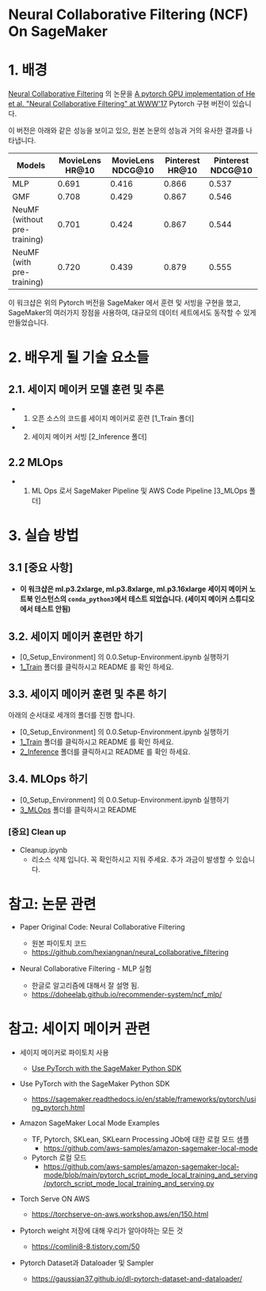 # Neural Collaborative Filtering (NCF) On SageMaker

# 1. 배경
[Neural Collaborative Filtering](https://arxiv.org/abs/1708.05031) 의 논문을
[A pytorch GPU implementation of He et al. "Neural Collaborative Filtering" at WWW'17](https://github.com/guoyang9/NCF) Pytorch 구현 버전이 있습니다.

이 버전은 아래와 같은 성능을 보이고 있으, 원본 논문의 성능과 거의 유사한 결과를 나타냅니다.

 
Models | MovieLens HR@10 | MovieLens NDCG@10 | Pinterest HR@10 | Pinterest NDCG@10
------ | --------------- | ----------------- | --------------- | -----------------
MLP    | 0.691 | 0.416 | 0.866 | 0.537
GMF    | 0.708 | 0.429 | 0.867 | 0.546
NeuMF (without pre-training) | 0.701 | 0.424 | 0.867 | 0.544
NeuMF (with pre-training)	 | 0.720 | 0.439 | 0.879 | 0.555

이 워크샵은 위의 Pytorch 버전을 SageMaker 에서 훈련 및 서빙을 구현을 했고, SageMaker의 여러가지 장점을 사용하여, 대규모의 데이터 세트에서도 동작할 수 있게 만들었습니다.

# 2. 배우게 될 기술 요소들
## 2.1. 세이지 메이커 모델 훈련 및 추론
- 1) 오픈 소스의 코드를 세이지 메이커로 훈련 [1_Train 폴더]
- 2) 세이지 메이커 서빙 [2_Inference 폴더]

## 2.2 MLOps
- 1) ML Ops 로서 SageMaker Pipeline 및 AWS Code Pipeline ]3_MLOps 폴더]

# 3. 실습 방법
## 3.1 [중요 사항]
- #### 이 워크샵은 ml.p3.2xlarge, ml.p3.8xlarge, ml.p3.16xlarge 세이지 메이커 노트북 인스턴스의 `conda_python3`에서 테스트 되었습니다. (세이지 메이커 스튜디오에서 테스트 안됨)

## 3.2. 세이지 메이커 훈련만 하기
- [0_Setup_Environment] 의 0.0.Setup-Environment.ipynb 실행하기
- [1_Train](1_Train/README.md) 폴더를 클릭하시고 README 를 확인 하세요.

## 3.3. 세이지 메이커 훈련 및 추론 하기
아래의 순서대로 세개의 폴더를 진행 합니다.
- [0_Setup_Environment] 의 0.0.Setup-Environment.ipynb 실행하기
- [1_Train](1_Train/README.md) 폴더를 클릭하시고 README 를 확인 하세요.
- [2_Inference](2_Inference/README.md) 폴더를 클릭하시고 README 를 확인 하세요.

## 3.4. MLOps 하기
- [0_Setup_Environment] 의 0.0.Setup-Environment.ipynb 실행하기
- [3_MLOps](3_MLOps/README.md) 폴더를 클릭하시고 README 



### [중요] Clean up
- Cleanup.ipynb
    - 리소스 삭제 입니다. 꼭 확인하시고 지워 주세요. 추가 과금이 발생할 수 있습니다.

# 참고: 논문 관련
- Paper Original Code: Neural Collaborative Filtering
    - 원본 파이토치 코드
    - https://github.com/hexiangnan/neural_collaborative_filtering


- Neural Collaborative Filtering - MLP 실험
    - 한글로 알고리즘에 대해서 잘 설명 됨.
    - https://doheelab.github.io/recommender-system/ncf_mlp/


# 참고: 세이지 메이커 관련

- 세이지 메이커로 파이토치 사용 
    - [Use PyTorch with the SageMaker Python SDK](https://sagemaker.readthedocs.io/en/stable/frameworks/pytorch/using_pytorch.html)


- Use PyTorch with the SageMaker Python SDK
    - https://sagemaker.readthedocs.io/en/stable/frameworks/pytorch/using_pytorch.html


- Amazon SageMaker Local Mode Examples
    - TF, Pytorch, SKLean, SKLearn Processing JOb에 대한 로컬 모드 샘플
        - https://github.com/aws-samples/amazon-sagemaker-local-mode
    - Pytorch 로컬 모드
        - https://github.com/aws-samples/amazon-sagemaker-local-mode/blob/main/pytorch_script_mode_local_training_and_serving/pytorch_script_mode_local_training_and_serving.py    



- Torch Serve ON AWS
    - https://torchserve-on-aws.workshop.aws/en/150.html



- Pytorch weight 저장에 대해 우리가 알아야하는 모든 것
    - https://comlini8-8.tistory.com/50
    
    
- Pytorch Dataset과 Dataloader 및 Sampler    
    - https://gaussian37.github.io/dl-pytorch-dataset-and-dataloader/    

